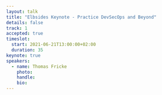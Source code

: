 ```yaml
---
layout: talk
title: "Elbsides Keynote - Practice DevSecOps and Beyond"
details: false
track: 1
accepted: true
timeslot:
  start: 2021-06-21T13:00:00+02:00
  duration: 35
keynote: true
speakers: 
  - name: Thomas Fricke
    photo: 
    handle: 
    bio: 
---
```


<!-- empty //-->
